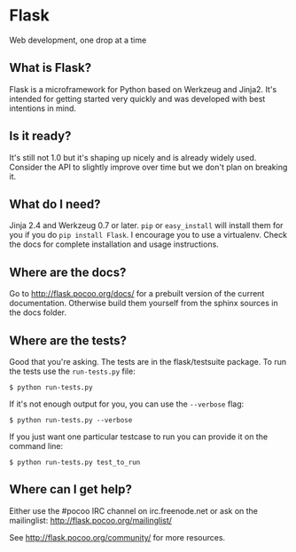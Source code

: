 # Flask

Web development, one drop at a time


## What is Flask?

Flask is a microframework for Python based on Werkzeug
and Jinja2.  It's intended for getting started very quickly
and was developed with best intentions in mind.

## Is it ready?

It's still not 1.0 but it's shaping up nicely and is
already widely used.  Consider the API to slightly
improve over time but we don't plan on breaking it.

## What do I need?

Jinja 2.4 and Werkzeug 0.7 or later.
`pip` or `easy_install` will install them for you if you do
`pip install Flask`. I encourage you to use a virtualenv.
Check the docs for complete installation and usage
instructions.

## Where are the docs?

Go to http://flask.pocoo.org/docs/ for a prebuilt version
of the current documentation.  Otherwise build them yourself
from the sphinx sources in the docs folder.

## Where are the tests?

Good that you're asking.  The tests are in the
flask/testsuite package.  To run the tests use the
`run-tests.py` file:

    $ python run-tests.py

If it's not enough output for you, you can use the
`--verbose` flag:

    $ python run-tests.py --verbose

If you just want one particular testcase to run you can
provide it on the command line:

    $ python run-tests.py test_to_run

## Where can I get help?

Either use the #pocoo IRC channel on irc.freenode.net or
ask on the mailinglist: http://flask.pocoo.org/mailinglist/

See http://flask.pocoo.org/community/ for more resources.

